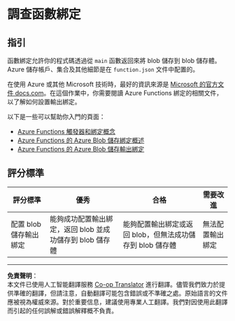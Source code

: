 <!--
CO_OP_TRANSLATOR_METADATA:
{
  "original_hash": "b2e0a965723082b068f735aec0faf3f6",
  "translation_date": "2025-08-26T15:56:19+00:00",
  "source_file": "3-transport/lessons/2-store-location-data/assignment.md",
  "language_code": "hk"
}
-->
# 調查函數綁定

## 指引

函數綁定允許你的程式碼透過從 `main` 函數返回來將 blob 儲存到 blob 儲存體。Azure 儲存帳戶、集合及其他細節是在 `function.json` 文件中配置的。

在使用 Azure 或其他 Microsoft 技術時，最好的資訊來源是 [Microsoft 的官方文件 docs.com](https://docs.microsoft.com/?WT.mc_id=academic-17441-jabenn)。在這個作業中，你需要閱讀 Azure Functions 綁定的相關文件，以了解如何設置輸出綁定。

以下是一些可以幫助你入門的頁面：

* [Azure Functions 觸發器和綁定概念](https://docs.microsoft.com/azure/azure-functions/functions-triggers-bindings?WT.mc_id=academic-17441-jabenn&tabs=python)
* [Azure Functions 的 Azure Blob 儲存綁定概述](https://docs.microsoft.com/azure/azure-functions/functions-bindings-storage-blob?WT.mc_id=academic-17441-jabenn)
* [Azure Functions 的 Azure Blob 儲存輸出綁定](https://docs.microsoft.com/azure/azure-functions/functions-bindings-storage-blob-output?WT.mc_id=academic-17441-jabenn&tabs=python)

## 評分標準

| 評分標準 | 優秀 | 合格 | 需要改進 |
| -------- | ---- | ---- | -------- |
| 配置 blob 儲存輸出綁定 | 能夠成功配置輸出綁定，返回 blob 並成功儲存到 blob 儲存體 | 能夠配置輸出綁定或返回 blob，但無法成功儲存到 blob 儲存體 | 無法配置輸出綁定 |

---

**免責聲明**：  
本文件已使用人工智能翻譯服務 [Co-op Translator](https://github.com/Azure/co-op-translator) 進行翻譯。儘管我們致力於提供準確的翻譯，但請注意，自動翻譯可能包含錯誤或不準確之處。原始語言的文件應被視為權威來源。對於重要信息，建議使用專業人工翻譯。我們對因使用此翻譯而引起的任何誤解或錯誤解釋概不負責。
